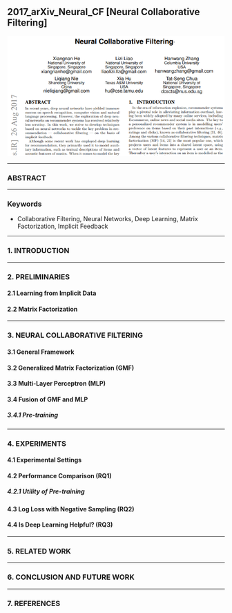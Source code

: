 ## 2017_arXiv_Neural_CF [Neural Collaborative Filtering]

![main](./image/main.PNG)

---

### ABSTRACT    

---

### Keywords  
* Collaborative Filtering, Neural Networks, Deep Learning, Matrix Factorization, Implicit Feedback
---

### 1. INTRODUCTION  

---

### 2. PRELIMINARIES  
#### 2.1 Learning from Implicit Data  
#### 2.2 Matrix Factorization   

---

### 3. NEURAL COLLABORATIVE FILTERING  
#### 3.1 General Framework  
#### 3.2 Generalized Matrix Factorization (GMF)  
#### 3.3 Multi-Layer Perceptron (MLP)  
#### 3.4 Fusion of GMF and MLP  
##### 3.4.1 Pre-training  

---

### 4. EXPERIMENTS  
#### 4.1 Experimental Settings  
#### 4.2 Performance Comparison (RQ1)  
##### 4.2.1 Utility of Pre-training  

#### 4.3 Log Loss with Negative Sampling (RQ2)  
#### 4.4 Is Deep Learning Helpful? (RQ3)  

---

### 5. RELATED WORK  

---

### 6. CONCLUSION AND FUTURE WORK  

---

### 7. REFERENCES  
